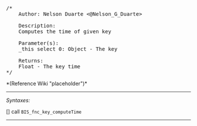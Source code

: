 <pre>/*
	Author: Nelson Duarte <@Nelson_G_Duarte>

	Description:
	Computes the time of given key

	Parameter(s):
	_this select 0: Object - The key

	Returns:
	Float - The key time
*/</pre>*(Reference Wiki "placeholder")*<!-- Remove this after fill-in -->


---
*Syntaxes:*

[] call `BIS_fnc_key_computeTime`

---
